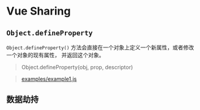 # Vue Sharing

## `Object.defineProperty`

`Object.defineProperty()` 方法会直接在一个对象上定义一个新属性，或者修改一个对象的现有属性， 并返回这个对象。

> Object.defineProperty(obj, prop, descriptor)

> [examples/example1.js](examples/example1.js)

## 数据劫持

